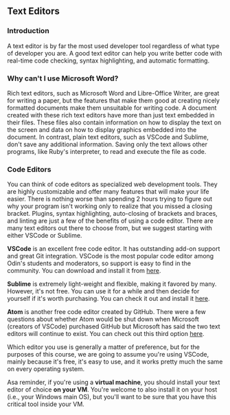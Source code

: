 ## Text Editors

### Introduction
A text editor is by far the most used developer tool regardless of what type of developer you are. A good text editor can help you write better code with real-time code checking, syntax highlighting, and automatic formatting.

### Why can't I use Microsoft Word?

Rich text editors, such as Microsoft Word and Libre-Office Writer, are great for writing a paper, but the features that make them good at creating nicely formatted documents make them unsuitable for writing code. A document created with these rich text editors have more than just text embedded in their files. These files also contain information on how to display the text on the screen and data on how to display graphics embedded into the document. In contrast, plain text editors, such as VSCode and Sublime, don't save any additional information. Saving only the text allows other programs, like Ruby's interpreter, to read and execute the file as code.

### Code Editors

You can think of code editors as specialized web development tools. They are highly customizable and offer many features that will make your life easier. There is nothing worse than spending 2 hours trying to figure out why your program isn't working only to realize that you missed a closing bracket. Plugins, syntax highlighting, auto-closing of brackets and braces, and linting are just a few of the benefits of using a code editor. There are many text editors out there to choose from, but we suggest starting with either VSCode or Sublime.

**VSCode** is an excellent free code editor. It has outstanding add-on support and great Git integration. VSCode is the most popular code editor among Odin's students and moderators, so support is easy to find in the community. You can download and install it from [here](https://code.visualstudio.com/).

**Sublime** is extremely light-weight and flexible, making it favored by many. However, it's not free. You can use it for a while and then decide for yourself if it's worth purchasing. You can check it out and install it [here](https://www.sublimetext.com/).

**Atom** is another free code editor created by GitHub. There were a few questions about whether Atom would be shut down when Microsoft (creators of VSCode) purchased GitHub but Microsoft has said the two text editors will continue to exist. You can check out this third option [here](https://atom.io/).

Which editor you use is generally a matter of preference, but for the purposes of this course, we are going to assume you're using VSCode, mainly because it's free, it's easy to use, and it works pretty much the same on every operating system.

Asa reminder, if you're using a **virtual machine**, you should install your text editor of choice **on your VM**. You're welcome to also install it on your host (i.e., your Windows main OS), but you'll want to be sure that you have this critical tool inside your VM.
